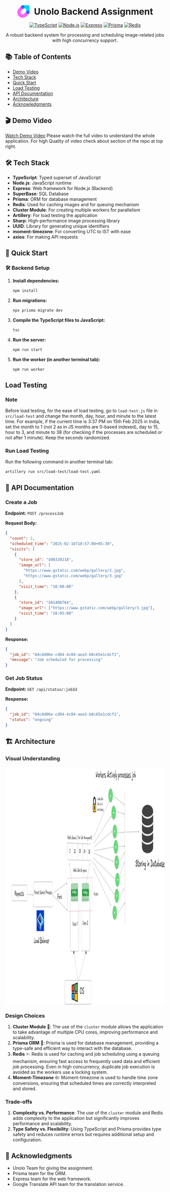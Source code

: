 <div align="center">
  <div style="display: inline-block; text-align: left;">
    <img src="./images/Unolo.png" alt="Logo" width="40" height="40" style="vertical-align: middle;">
    <span style="font-size: 2em; font-weight: bold; margin-left: 10px; vertical-align: middle;">Unolo Backend Assignment</span>
  </div>

  [![TypeScript](https://img.shields.io/badge/TypeScript-007ACC?style=for-the-badge&logo=typescript&logoColor=white)](https://www.typescriptlang.org/)
  [![Node.js](https://img.shields.io/badge/Node.js-43853D?style=for-the-badge&logo=node.js&logoColor=white)](https://nodejs.org/)
  [![Express](https://img.shields.io/badge/Express.js-404D59?style=for-the-badge&logo=express&logoColor=white)](https://expressjs.com/)
  [![Prisma](https://img.shields.io/badge/Prisma-2D3748?style=for-the-badge&logo=prisma&logoColor=white)](https://www.prisma.io/)
  [![Redis](https://img.shields.io/badge/Redis-DC382D?style=for-the-badge&logo=redis&logoColor=white)](https://redis.io/)

  A robust backend system for processing and scheduling image-related jobs with high concurrency support.
</div>

## 📚 Table of Contents

- [Demo Video](#-demo-video)
- [Tech Stack](#️-tech-stack)
- [Quick Start](#-quick-start)
- [Load Testing](#load-testing)
- [API Documentation](#-api-documentation)
- [Architecture](#️-architecture)
- [Acknowledgments](#-acknowledgments)

## 🎬 Demo Video

[Watch Demo Video](https://github.com/user-attachments/assets/c8488271-e6da-437a-822a-7149399c4c74)
Please watch the full video to understand the whole application. For high Quality of video check about section of the repo at top right.

## 🛠️ Tech Stack

- **TypeScript**: Typed superset of JavaScript
- **Node.js**: JavaScript runtime
- **Express**: Web framework for Node.js (Backend)
- **SuperBase**: SQL Database
- **Prisma**: ORM for database management
- **Redis**: Used for caching images and for queuing mechanism
- **Cluster Module**: For creating multiple workers for parallelism
- **Artillery**: For load testing the application
- **Sharp**: High-performance image processing library
- **UUID**: Library for generating unique identifiers
- **moment-timezone**: For converting UTC to IST with ease
- **axios**: For making API requests

## 🚀 Quick Start

### 🛠️ Backend Setup

1. **Install dependencies:**

   ```bash
   npm install
   ```

2. **Run migrations:**

   ```bash
   npx prisma migrate dev
   ```

3. **Compile the TypeScript files to JavaScript:**

   ```bash
   tsc
   ```

4. **Run the server:**

   ```bash
   npm run start
   ```

5. **Run the worker (in another terminal tab):**

   ```bash
   npm run worker
   ```

## Load Testing

### Note

Before load testing, for the ease of load testing, go to `load-test.js` file in `src/load-test` and change the month, day, hour, and minute to the latest time. For example, if the current time is 3:37 PM on 15th Feb 2025 in India, set the month to 1 (not 2 as in JS months are 0-based indexed), day to 15, hour to 3, and minute to 38 (for checking if the processes are scheduled or not after 1 minute). Keep the seconds randomized.

### Run Load Testing

Run the following command in another terminal tab:

```bash
artillery run src/load-test/load-test.yaml
```

## 📄 API Documentation

### Create a Job

**Endpoint:** `POST /processJob`

**Request Body:**

```json
{
  "count": 2,
  "scheduled_time": "2025-02-16T10:57:00+05:30",
  "visits": [
    {
      "store_id": "S00339218",
      "image_url": [
        "https://www.gstatic.com/webp/gallery/2.jpg",
        "https://www.gstatic.com/webp/gallery/3.jpg"
      ],
      "visit_time": "10:00:00"
    },
    {
      "store_id": "S01408764",
      "image_url": ["https://www.gstatic.com/webp/gallery/3.jpg"],
      "visit_time": "10:05:00"
    }
  ]
}
```

**Response:**

```json
{
  "job_id": "84c4d06e-cd84-4c04-aea3-b8c65e1cdcf1",
  "message": "Job scheduled for processing"
}
```

### Get Job Status

**Endpoint:** `GET /api/status/:jobId`

**Response:**

```json
{
  "job_id": "84c4d06e-cd84-4c04-aea3-b8c65e1cdcf1",
  "status": "ongoing"
}
```

## 🏗️ Architecture

### Visual Understanding

<div style="display: flex; align-items: center;">
  <img src="./images/Architecture.png" alt="Architecture" width="1200" height="750">
</div>

### Design Choices

1. **Cluster Module** 🔄: The use of the `cluster` module allows the application to take advantage of multiple CPU cores, improving performance and scalability.
2. **Prisma ORM** 💾: Prisma is used for database management, providing a type-safe and efficient way to interact with the database.
3. **Redis** ⚡: Redis is used for caching and job scheduling using a queuing mechanism, ensuring fast access to frequently used data and efficient job processing. Even in high concurrency, duplicate job execution is avoided as the workers use a locking system.
4. **Moment-Timezone** 🌐: Moment-timezone is used to handle time zone conversions, ensuring that scheduled times are correctly interpreted and stored.

### Trade-offs

1. **Complexity vs. Performance**: The use of the `cluster` module and Redis adds complexity to the application but significantly improves performance and scalability.
2. **Type Safety vs. Flexibility**: Using TypeScript and Prisma provides type safety and reduces runtime errors but requires additional setup and configuration.

## 🙏 Acknowledgments

- Unolo Team for giving the assignment.
- Prisma team for the ORM.
- Express team for the web framework.
- Google Translate API team for the translation service.
